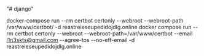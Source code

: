 "# django" 


docker-compose run --rm certbot certonly --webroot --webroot-path /var/www/certbot/ -d reastreieseupedidojdlg.online
docker compose run --rm certbot certonly --webroot --webroot-path=/var/www/certbot --email l1n3skts@gmail.com --agree-tos --no-eff-email -d reastreieseupedidojdlg.online